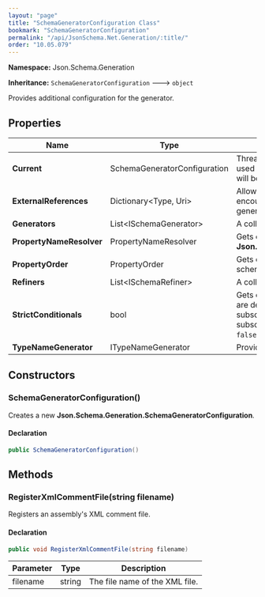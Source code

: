 ```yaml
---
layout: "page"
title: "SchemaGeneratorConfiguration Class"
bookmark: "SchemaGeneratorConfiguration"
permalink: "/api/JsonSchema.Net.Generation/:title/"
order: "10.05.079"
---
```

**Namespace:** Json.Schema.Generation

**Inheritance:**
`SchemaGeneratorConfiguration`
 🡒 
`object`

Provides additional configuration for the generator.

## Properties

| Name | Type | Summary |
|---|---|---|
| **Current** | SchemaGeneratorConfiguration | Thread-static storage of the current configuration. Only to be used for reading the configuration. Setting values on this object will be overwritten when starting generation. |
| **ExternalReferences** | Dictionary\<Type, Uri\> | Allows mapping of types to external schema `$id`s.  When encountering one of these types, a `$ref` keyword will be generated instead of a full schema. |
| **Generators** | List\<ISchemaGenerator\> | A collection of generators in addition to the global set. |
| **PropertyNameResolver** | PropertyNameResolver | Gets or sets the property name resolving method. Default is **Json.Schema.Generation.PropertyNameResolvers.AsDeclared**. |
| **PropertyOrder** | PropertyOrder | Gets or sets the order in which properties will be listed in the schema. |
| **Refiners** | List\<ISchemaRefiner\> | A collection of refiners. |
| **StrictConditionals** | bool | Gets or sets whether properties that are affected by conditionals are defined globally or only within their respective `then` subschemas.  True restricts those property definitions to `then` subschemas and adds a top-level `unevaluatedProperties: false`; false (default) defines them globally. |
| **TypeNameGenerator** | ITypeNameGenerator | Provides custom naming functionality. |

## Constructors

### SchemaGeneratorConfiguration()

Creates a new **Json.Schema.Generation.SchemaGeneratorConfiguration**.

#### Declaration

```c#
public SchemaGeneratorConfiguration()
```


## Methods

### RegisterXmlCommentFile(string filename)

Registers an assembly's XML comment file.

#### Declaration

```c#
public void RegisterXmlCommentFile(string filename)
```

| Parameter | Type | Description |
|---|---|---|
| filename | string | The file name of the XML file. |



